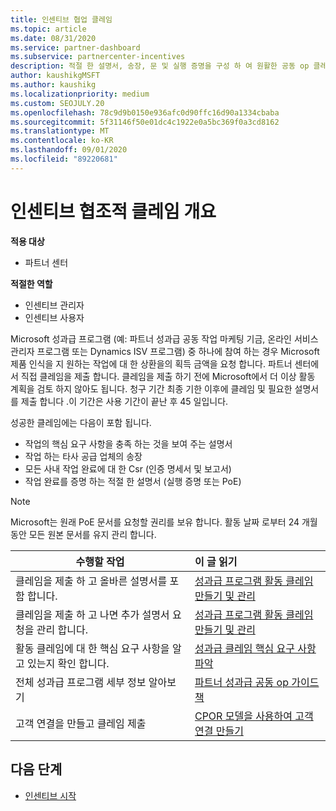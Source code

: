 ```yaml
---
title: 인센티브 협업 클레임
ms.topic: article
ms.date: 08/31/2020
ms.service: partner-dashboard
ms.subservice: partnercenter-incentives
description: 적절 한 설명서, 송장, 문 및 실행 증명을 구성 하 여 원활한 공동 op 클레임을 전송 하는 방법을 알아봅니다.
author: kaushikgMSFT
ms.author: kaushikg
ms.localizationpriority: medium
ms.custom: SEOJULY.20
ms.openlocfilehash: 78c9d9b0150e936afc0d90ffc16d90a1334cbaba
ms.sourcegitcommit: 5f31146f50e01dc4c1922e0a5bc369f0a3cd8162
ms.translationtype: MT
ms.contentlocale: ko-KR
ms.lasthandoff: 09/01/2020
ms.locfileid: "89220681"
---
```

# <a name="incentives-co-op-claims-overview"></a>인센티브 협조적 클레임 개요

**적용 대상**

- 파트너 센터

**적절한 역할**

- 인센티브 관리자
- 인센티브 사용자

Microsoft 성과급 프로그램 (예: 파트너 성과급 공동 작업 마케팅 기금, 온라인 서비스 관리자 프로그램 또는 Dynamics ISV 프로그램) 중 하나에 참여 하는 경우 Microsoft 제품 인식을 지 원하는 작업에 대 한 상환을의 획득 금액을 요청 합니다. 파트너 센터에서 직접 클레임을 제출 합니다. 클레임을 제출 하기 전에 Microsoft에서 더 이상 활동 계획을 검토 하지 않아도 됩니다. 청구 기간 최종 기한 이후에 클레임 및 필요한 설명서를 제출 합니다 .이 기간은 사용 기간이 끝난 후 45 일입니다.

성공한 클레임에는 다음이 포함 됩니다.

- 작업의 핵심 요구 사항을 충족 하는 것을 보여 주는 설명서
- 작업 하는 타사 공급 업체의 송장
- 모든 사내 작업 완료에 대 한 Csr (인증 명세서 및 보고서)
- 작업 완료를 증명 하는 적절 한 설명서 (실행 증명 또는 PoE) 

>[!NOTE]
>Microsoft는 원래 PoE 문서를 요청할 권리를 보유 합니다. 활동 날짜 로부터 24 개월 동안 모든 원본 문서를 유지 관리 합니다. 

|**수행할 작업**   |**이 글 읽기**   |
|-----------------|:--------------------------------------|
|클레임을 제출 하 고 올바른 설명서를 포함 합니다.|[성과급 프로그램 활동 클레임 만들기 및 관리](create-incentives-claims.md)|
|클레임을 제출 하 고 나면 추가 설명서 요청을 관리 합니다.|[성과급 프로그램 활동 클레임 만들기 및 관리](create-incentives-claims.md)  |
|활동 클레임에 대 한 핵심 요구 사항을 알고 있는지 확인 합니다.|[성과급 클레임 핵심 요구 사항 파악](core-requirements.md)   |
|전체 성과급 프로그램 세부 정보 알아보기|[파트너 성과급 공동 op 가이드 책](https://assets.microsoft.com/coop-guidebook.pdf)
|고객 연결을 만들고 클레임 제출 |[CPOR 모델을 사용하여 고객 연결 만들기](submit-osa-claim.md)|

## <a name="next-steps"></a>다음 단계

- [인센티브 시작](incentives-get-started-intro.md)
